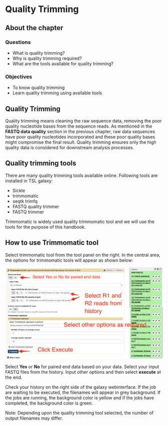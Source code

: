 # Quality Trimming

## About the chapter

### Questions
  * What is quality trimming?
  * Why is quality trimming required?
  * What are the tools available for quality trimming?

### Objectives
  * To know quality trimming
  * Learn quality trimming using available tools
  
## Quality Trimming

Quality trimming means cleaning the raw sequence data, removing the poor quality nucleotide bases from the sequence reads.  As mentioned in the __FASTQ data quality__ section in the previous chapter, raw data sequences have poor quality nucleotides incorporated and these poor quality bases might compromise the final result. Quality trimming ensures only the high quality data is considered for downstream analysis processes.

## Quality trimming tools

There are many quality trimming tools available online. Following tools are installed in TSL galaxy:
  * Sickle
  * trimmomatic
  * seqtk trimfq
  * FASTQ quality trimmer
  * FASTQ trimmer

Trimmomatic is widely used quality trimmomatic tool and we will use the tools for the purpose of this handbook.

## How to use Trimmomatic tool

Select trimmomatic tool from the tool panel on the right. In the central area, the options for trimmomatic tools will appear as shown below:

![](images/Trimmomatic_1.png)

Select __Yes__ or __No__ for paired end data based on your data. Select your input FASTQ files from the history. Input other options and then select __execute__ at the end.

Check your history on the right side of the galaxy webinterface. If the job are waiting to be executed, the filenames will appear in grey background. If the jobs are running, the background color is yellow and if the jobs have completed, the background color is green.

Note: Depending upon the quality trimming tool selected, the number of output filenames may differ.
